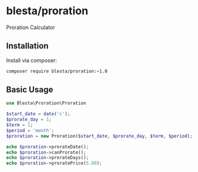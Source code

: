 # blesta/proration

Proration Calculator

## Installation

Install via composer:

```sh
composer require blesta/proration:~1.0
```

## Basic Usage

```php
use Blesta\Proration\Proration

$start_date = date('c');
$prorate_day = 1;
$term = 1;
$period = 'month';
$proration = new Proration($start_date, $prorate_day, $term, $period);

echo $proration->prorateDate();
echo $proration->canProrate();
echo $proration->prorateDays();
echo $proration->proratePrice(5.00);
```